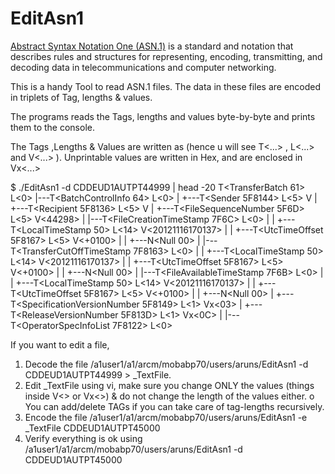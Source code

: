 # EditAsn1

<a href="https://en.wikipedia.org/wiki/Abstract_Syntax_Notation_One">Abstract Syntax Notation One (ASN.1)</a> is a standard and notation that describes rules and structures for representing, encoding, transmitting, and decoding data in telecommunications and computer networking. 

This is a handy Tool to read ASN.1 files. The data in these files are encoded in triplets of Tag, lengths & values.

The programs reads the Tags, lengths and values byte-by-byte and prints them to the console.

The Tags ,Lengths & Values are written as (hence u will see T<...> , L<...> and V<...> ). 
Unprintable values are written in Hex, and are enclosed in Vx<...>


$ ./EditAsn1 -d CDDEUD1AUTPT44999 | head -20
T<TransferBatch 61> L<0>
|---T<BatchControlInfo 64> L<0>
|   +---T<Sender 5F8144> L<5> V<DEUD1>
|   +---T<Recipient 5F8136> L<5> V<AUTPT>
|   +---T<FileSequenceNumber 5F6D> L<5> V<44298>
|   |---T<FileCreationTimeStamp 7F6C> L<0>
|   |   +---T<LocalTimeStamp 50> L<14> V<20121116170137>
|   |   +---T<UtcTimeOffset 5F8167> L<5> V<+0100>
|   |   +---N<Null 00>
|   |---T<TransferCutOffTimeStamp 7F8163> L<0>
|   |   +---T<LocalTimeStamp 50> L<14> V<20121116170137>
|   |   +---T<UtcTimeOffset 5F8167> L<5> V<+0100>
|   |   +---N<Null 00>
|   |---T<FileAvailableTimeStamp 7F6B> L<0>
|   |   +---T<LocalTimeStamp 50> L<14> V<20121116170137>
|   |   +---T<UtcTimeOffset 5F8167> L<5> V<+0100>
|   |   +---N<Null 00>
|   +---T<SpecificationVersionNumber 5F8149> L<1> Vx<03>
|   +---T<ReleaseVersionNumber 5F813D> L<1> Vx<0C>
|   |---T<OperatorSpecInfoList 7F8122> L<0>

If you want to edit a file,
1.	Decode the file
    /a1user1/a1/arcm/mobabp70/users/aruns/EditAsn1 -d CDDEUD1AUTPT44999 > _TextFile.
2.	Edit _TextFile using vi, make sure you change ONLY the values (things inside V<> or Vx<>) & do not change the length of the values either.
o	You can add/delete TAGs if you can take care of tag-lengths recursively. 
3.	Encode the file /a1user1/a1/arcm/mobabp70/users/aruns/EditAsn1 -e _TextFile CDDEUD1AUTPT45000 
4.	Verify everything is ok using /a1user1/a1/arcm/mobabp70/users/aruns/EditAsn1 -d CDDEUD1AUTPT45000
